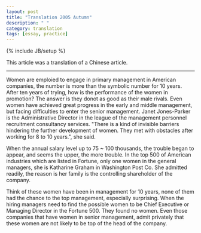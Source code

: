 ```yaml
---
layout: post
title: "Translation 2005 Autumn"
description: " "
category: translation
tags: [essay, practice]
---
```

{% include JB/setup %}

This article was a translation of a Chinese article. 

---

Women are emploied to engage in primary management in American companies, the number is more than the symbolic number for 10 years. After ten years of trying, how is the  performance of the women in promotion? The answer is they donot as good as their male rivals. Even women have achieved great progress in the early and middle management, but facing difficulties to enter the senior management. Janet Jones-Parker is the Administrative Director in the league of the management personnel recruitment consultancy services. "There is a kind of invisible barriers hindering the further development of women. They met with obstacles after working for 8 to 10 years.", she said.

When the annual salary level up to 75 ~ 100 thousands, the trouble began to appear, and seems the upper, the more trouble. In the top 500 of American industries which are listed in Fortune, only one women in the general managers, she is Katharine Graham in Washington Post Co. She admitted readily, the reason is her family is the controlling shareholder of the company.

Think of these women have been in management for 10 years, none of them had the chance to the top management, especially surprising. When the hiring managers need to find the possible women to be Chief Executive or Managing Director in the Fortune 500. They found no women. Even those companies that have women in senior management,  admit privately that these women are not likely to be top of the head of the company. 





